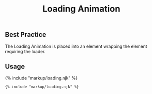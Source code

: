 ﻿---
title: Loading Animation
summary: The Loading Animation informs the user a website or application is getting data.
tags: components
layout: guide
eleventyNavigation:
  key: Loading Animation
  parent: Components
  order: 180
  excerpt: The Loading Animation informs the system is getting data.
  img: /img/illustrations/illus-loading.svg
---

## Best Practice
The Loading Animation is placed into an element wrapping the element requiring the loader.

## Usage

{% include "markup/loading.njk" %}

``` html
{% include "markup/loading.njk" %}
```
